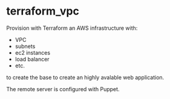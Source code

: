 # terraform_vpc
Provision with Terraform an AWS infrastructure with:
- VPC
- subnets
- ec2 instances
- load balancer
- etc. 

to create the base to create an highly avalable web application.

The remote server is configured with Puppet.
